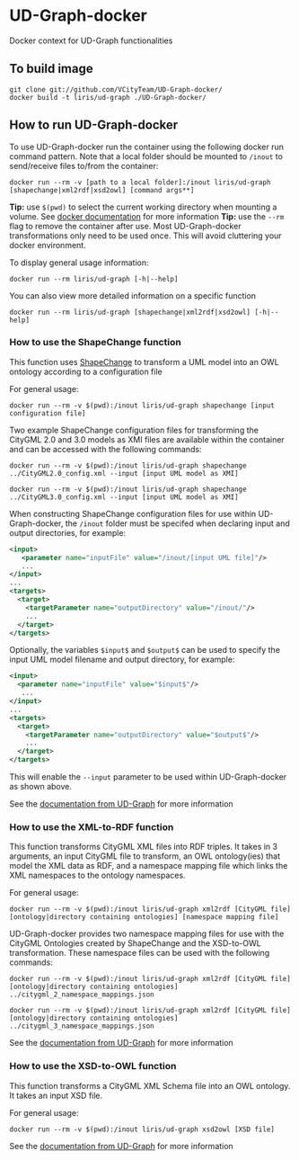 # UD-Graph-docker
Docker context for UD-Graph functionalities 

## To build image
```
git clone git://github.com/VCityTeam/UD-Graph-docker/
docker build -t liris/ud-graph ./UD-Graph-docker/
```

## How to run UD-Graph-docker
To use UD-Graph-docker run the container using the following docker run command pattern. Note that a local folder should be mounted to `/inout` to send/receive files to/from the container:
```
docker run --rm -v [path to a local folder]:/inout liris/ud-graph [shapechange|xml2rdf|xsd2owl] [command args**]
```
**Tip:** use `$(pwd)` to select the current working directory when mounting a volume. See [docker documentation](https://docs.docker.com/engine/reference/commandline/run/#mount-volume--v---read-only) for more information
**Tip:** use the `--rm` flag to remove the container after use. Most UD-Graph-docker transformations only need to be used once. This will avoid cluttering your docker environment.

To display general usage information: 
```
docker run --rm liris/ud-graph [-h|--help]
```
You can also view more detailed information on a specific function
```
docker run --rm liris/ud-graph [shapechange|xml2rdf|xsd2owl] [-h|--help]
```

### How to use the ShapeChange function
This function uses [ShapeChange](https://shapechange.net/) to transform a UML model into an OWL ontology according to a configuration file 

For general usage:
```
docker run --rm -v $(pwd):/inout liris/ud-graph shapechange [input configuration file]
```

Two example ShapeChange configuration files for transforming the CityGML 2.0 and 3.0 models as XMI files are available within the container and can be accessed with the following commands:
```
docker run --rm -v $(pwd):/inout liris/ud-graph shapechange ../CityGML2.0_config.xml --input [input UML model as XMI]
```
```
docker run --rm -v $(pwd):/inout liris/ud-graph shapechange ../CityGML3.0_config.xml --input [input UML model as XMI]
```

When constructing ShapeChange configuration files for use within UD-Graph-docker, the `/inout` folder must be specifed when declaring input and output directories, for example:
```xml
<input>
   <parameter name="inputFile" value="/inout/[input UML file]"/>
   ...
</input>
...
<targets>
  <target>
    <targetParameter name="outputDirectory" value="/inout/"/>
    ...
  </target>
</targets>
```
Optionally, the variables `$input$` and `$output$` can be used to specify the input UML model filename and output directory, for example:
```xml
<input>
  <parameter name="inputFile" value="$input$"/>
   ...
</input>
...
<targets>
  <target>
    <targetParameter name="outputDirectory" value="$output$"/>
    ...
  </target>
</targets>
```
This will enable the `--input` parameter to be used within UD-Graph-docker as shown above.

See the [documentation from UD-Graph](https://github.com/VCityTeam/UD-Graph/tree/master/Transformations/ShapeChange) for more information

### How to use the XML-to-RDF function
This function transforms CityGML XML files into RDF triples. It takes in 3 arguments, an input CityGML file to transform, an OWL ontology(ies) that model the XML data as RDF, and a namespace mapping file which links the XML namespaces to the ontology namespaces.

For general usage:
```
docker run --rm -v $(pwd):/inout liris/ud-graph xml2rdf [CityGML file] [ontology|directory containing ontologies] [namespace mapping file]
```
UD-Graph-docker provides two namespace mapping files for use with the CityGML Ontologies created by ShapeChange and the XSD-to-OWL transformation. These namespace files can be used with the following commands: 
```
docker run --rm -v $(pwd):/inout liris/ud-graph xml2rdf [CityGML file] [ontology|directory containing ontologies] ../citygml_2_namespace_mappings.json
```
```
docker run --rm -v $(pwd):/inout liris/ud-graph xml2rdf [CityGML file] [ontology|directory containing ontologies] ../citygml_3_namespace_mappings.json
```

See the [documentation from UD-Graph](https://github.com/VCityTeam/UD-Graph/tree/master/Transformations/XML-to-RDF) for more information

### How to use the XSD-to-OWL function
This function transforms a CityGML XML Schema file into an OWL ontology. It takes an input XSD file.

For general usage:
```
docker run --rm -v $(pwd):/inout liris/ud-graph xsd2owl [XSD file]
```

See the [documentation from UD-Graph](https://github.com/VCityTeam/UD-Graph/tree/master/Transformations/XSD-to-OWL) for more information